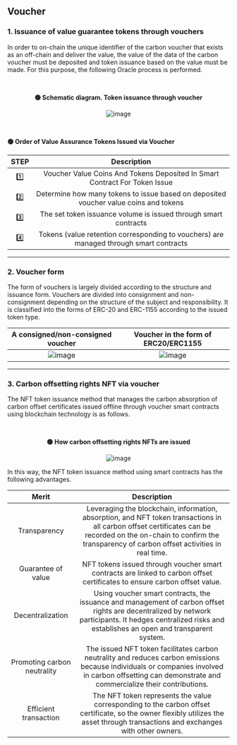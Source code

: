 ## Voucher

### 1. Issuance of value guarantee tokens through vouchers

In order to on-chain the unique identifier of the carbon voucher that exists as an off-chain and deliver the value, the value of the data of the carbon voucher must be deposited and token issuance based on the value must be made. For this purpose, the following Oracle process is performed.

</br>

<p align="center" font-weight:"bold">
  <b>
    🟢 Schematic diagram. Token issuance through voucher
  </b>
</p>

<p align="center">
  <img alt="image" src="https://github.com/gesia-platform/voucher/assets/99451647/0d728334-3af6-4f04-8397-0eab06ef758d">
</p>

</br>

<p align="left" font-weight:"bold">
  <b>
     🟢 Order of Value Assurance Tokens Issued via Voucher
  </b>
</p>

| STEP |                                      Description                                       |
| :--: | :------------------------------------------------------------------------------------: |
|  1️⃣  |       Voucher Value Coins And Tokens Deposited In Smart Contract For Token Issue       |
|  2️⃣  |  Determine how many tokens to issue based on deposited voucher value coins and tokens  |
|  3️⃣  |            The set token issuance volume is issued through smart contracts             |
|  4️⃣  | Tokens (value retention corresponding to vouchers) are managed through smart contracts |

---

### 2. Voucher form

The form of vouchers is largely divided according to the structure and issuance form. Vouchers are divided into consignment and non-consignment depending on the structure of the subject and responsibility. It is classified into the forms of ERC-20 and ERC-1155 according to the issued token type.

|                                           A consigned/non-consigned voucher                                            |                                          Voucher in the form of ERC20/ERC1155                                          |
| :--------------------------------------------------------------------------------------------------------------------: | :--------------------------------------------------------------------------------------------------------------------: |
| <img alt="image" src="https://github.com/gesia-platform/voucher/assets/99451647/959e690f-3672-46f2-a636-25d5b956c81b"> | <img alt="image" src="https://github.com/gesia-platform/voucher/assets/99451647/959e690f-3672-46f2-a636-25d5b956c81b"> |

---

### 3. Carbon offsetting rights NFT via voucher

The NFT token issuance method that manages the carbon absorption of carbon offset certificates issued offline through voucher smart contracts using blockchain technology is as follows.

</br>

<p align="center" font-weight:"bold">
  <b>
     🟢 How carbon offsetting rights NFTs are issued
  </b>
</p>

<p align="center">
  <img alt="image" src="https://github.com/gesia-platform/voucher/assets/99451647/225f73a1-6bb9-48a2-aae5-cbf398f2a1a7">
</p>

In this way, the NFT token issuance method using smart contracts has the following advantages.

|            Merit            |                                                                                                      Description                                                                                                       |
| :-------------------------: | :--------------------------------------------------------------------------------------------------------------------------------------------------------------------------------------------------------------------: |
|        Transparency         | Leveraging the blockchain, information, absorption, and NFT token transactions in all carbon offset certificates can be recorded on the on-chain to confirm the transparency of carbon offset activities in real time. |
|     Guarantee of value      |                                               NFT tokens issued through voucher smart contracts are linked to carbon offset certificates to ensure carbon offset value.                                                |
|      Decentralization       |       Using voucher smart contracts, the issuance and management of carbon offset rights are decentralized by network participants. It hedges centralized risks and establishes an open and transparent system.        |
| Promoting carbon neutrality |         The issued NFT token facilitates carbon neutrality and reduces carbon emissions because individuals or companies involved in carbon offsetting can demonstrate and commercialize their contributions.          |
|    Efficient transaction    |                   The NFT token represents the value corresponding to the carbon offset certificate, so the owner flexibly utilizes the asset through transactions and exchanges with other owners.                    |
